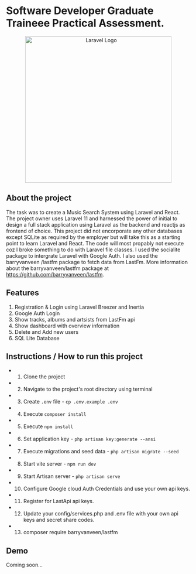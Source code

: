 # Software Developer Graduate Traineee Practical Assessment. 

<p align="center"><a href="https://laravel.com" target="_blank"><img src="https://raw.githubusercontent.com/laravel/art/master/logo-lockup/5%20SVG/2%20CMYK/1%20Full%20Color/laravel-logolockup-cmyk-red.svg" width="400" alt="Laravel Logo"></a></p>


## About the project


The task was to create a Music Search System using Laravel and React.
The project owner uses Laravel 11 and harnessed the power of initial to design a full stack application using Laravel as the backend and reactjs as frontend of choice. This project did not encorporate any other databases except SQLite as required by the employer but will take this as a starting point to learn Laravel and React. The code will most propably not execute coz I broke something to do with Laravel file classes. I used the socialite package to intergrate Laravel with Google Auth. I also used the barryvanveen /lastfm package to fetch data from LastFm. More information about the barryvanveen/lastfm package at https://github.com/barryvanveen/lastfm.

## Features
1. Registration & Login using Laravel Breezer and Inertia
2. Google Auth Login
3. Show tracks, albums and artsists from LastFm api
4. Show dashboard with overview information
5. Delete and Add new users
6. SQL Lite Database


## Instructions / How to run this project
- 1. Clone the project
- 2. Navigate to the project's root directory using terminal
- 3. Create `.env` file - `cp .env.example .env`
- 4. Execute `composer install`
- 5. Execute `npm install`
- 6. Set application key - `php artisan key:generate --ansi`
- 7. Execute migrations and seed data - `php artisan migrate --seed`
- 8. Start vite server - `npm run dev`
- 9. Start Artisan server - `php artisan serve`
- 10. Configure Google cloud Auth Credentials and use your own api keys.
- 11. Register for LastApi api keys.
- 12. Update your config/services.php and .env file with your own api keys and secret share codes.
- 13. composer require barryvanveen/lastfm





## Demo
Coming soon...


